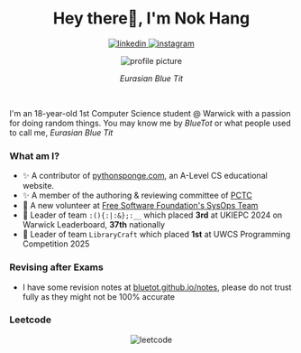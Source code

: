 <h1 align="center">Hey there👋, I'm Nok Hang</h1>

<p align="center">
 <a href="https://www.linkedin.com/in/nok-hang-lo-2695a6282/">
  <img alt="linkedin" src="https://custom-icon-badges.demolab.com/badge/LinkedIn-0A66C2?style=for-the-badge&logo=linkedin-white&logoColor=fff" />
 </a>
 <a href="https://www.instagram.com/lo.nokhang">
  <img alt="instagram" src="https://img.shields.io/badge/Instagram-%23E4405F.svg?style=for-the-badge&logo=Instagram&logoColor=white" />
 </a>
</p>

<p align="center">
<img alt="profile picture" src="https://github.com/user-attachments/assets/d90d0dbe-1486-4c70-adfc-dbb1a277bf66"/>
<p align="center"><i>Eurasian Blue Tit</i></p>
</p>
</br>

I'm an 18-year-old 1st Computer Science student @ Warwick with a passion for doing random things. You may know me by <i>BlueTot</i> or what people used to call me, <i>Eurasian Blue Tit</i>

### What am I?
- ✨ A contributor of [pythonsponge.com](https://pythonsponge.com), an A-Level CS educational website.
- ✨ A member of the authoring & reviewing committee of [PCTC](https://pctc.cuttle.org)
- 🌱 A new volunteer at [Free Software Foundation's SysOps Team](https://libreplanet.org/wiki/Group:FSF:Tech_Team_Volunteers)
- 🧊 Leader of team `:(){:|:&};:__` which placed __3rd__ at UKIEPC 2024 on Warwick Leaderboard, __37th__ nationally
- 🧊 Leader of team `LibraryCraft` which placed __1st__ at UWCS Programming Competition 2025

### Revising after Exams
- I have some revision notes at <a href="https://bluetot.github.io/notes">bluetot.github.io/notes</a>, please do not trust fully as they might not be 100% accurate

### Leetcode
<p align="center">
  <img alt="leetcode" src="https://leetcard.jacoblin.cool/bluetotkc?theme=dark&font=Rajdhani" />
</p>
